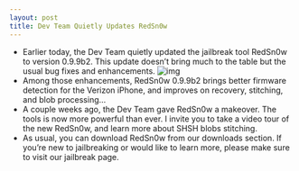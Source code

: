 ```yaml
---
layout: post
title: Dev Team Quietly Updates RedSn0w
---
```

* Earlier today, the Dev Team quietly updated the jailbreak tool RedSn0w to version 0.9.9b2. This update doesn’t bring much to the table but the usual bug fixes and enhancements.
![img](http://media.idownloadblog.com/wp-content/uploads/2011/05/RedSn0w-logo-e1311448227785.png)
* Among those enhancements, RedSn0w 0.9.9b2 brings better firmware detection for the Verizon iPhone, and improves on recovery, stitching, and blob processing…
* A couple weeks ago, the Dev Team gave RedSn0w a makeover. The tools is now more powerful than ever. I invite you to take a video tour of the new RedSn0w, and learn more about SHSH blobs stitching.
* As usual, you can download RedSn0w from our downloads section. If you’re new to jailbreaking or would like to learn more, please make sure to visit our jailbreak page.

